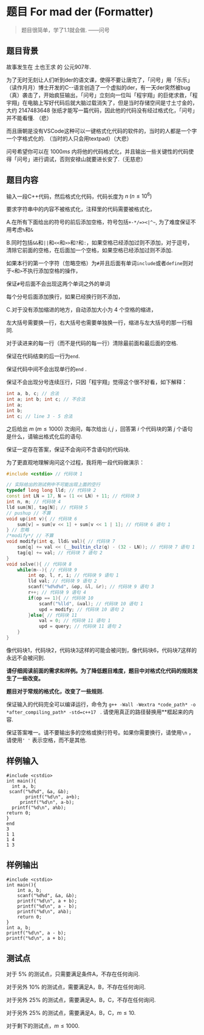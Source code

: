 # 题目 For mad der (Formatter)

> 题目很简单，学了1.1就会做. ——问号

## 题目背景

故事发生在 土也王求 的 公元907年.

为了无时无刻让人们听到der的语文课，使得不要让唐完了，「问号」用「乐乐」（读作月月）博士开发的C--语言创造了一个虚拟的der，有一天der突然被bug（真）袭击了，开始疯狂输出，「问号」立刻向一位叫「程宇翔」的巨佬求救，「程宇翔」在电脑上写好代码后就大脑过载消失了，但是当时存储空间是寸土寸金的，大约 $2147483648$ 张纸才能写一篇代码，因此他的代码没有经过格式化，「问号」并不能看懂. （悲）

而且唐朝是没有VSCode这种可以一键格式化代码的软件的，当时的人都是一个字一个字格式化的. （当时的人只会用textpad）（大悲）

问号希望你可以在 $1000ms$ 内将他的代码格式化，并且输出一些关键性的代码使得「问号」进行调试，否则安禄山就要进长安了.（无慈悲）

## 题目内容

输入一段C++代码，然后格式化代码，代码长度为 $n\;(n\le10^6)$

要求字符串中的内容不被格式化，注释里的代码需要被格式化，

A.在所有下面给出的符号的前后添加空格，符号包括`+-*/=><|^~`, 为了难度保证不用考虑`%`和`&`

B.同时包括`&&`和`||`和`<<`和`>>`和`?`和`:`，如果空格已经添加过则不添加，对于逗号，清除它前面的空格，在后面加一个空格，如果空格已经添加过则不添加.

如果本行的第一个字符（忽略空格）为`#`并且后面有单词`include`或者`define`则对于`<`和`>`不执行添加空格的操作，

保证`#`号后面不会出现这两个单词之外的单词

每个分号后面添加换行，如果已经换行则不添加，

C.对于没有添加缩进的地方，自动添加大小为 $4$ 个空格的缩进，

左大括号需要换一行，右大括号也需要单独换一行，缩进与左大括号的那一行相同.

对于读进来的每一行（而不是代码的每一行）清除最前面和最后面的空格.

保证在代码结束的后一行为`end`.

保证代码中间不会出现单行的`end` .

保证不会出现分号连续压行，只因「程宇翔」觉得这个很不好看，如下解释：

```cpp
int a, b, c; // 合法
int a; int b; int c; // 不合法
int a;
int b;
int c; // line 3 - 5 合法
```

之后给出 $m\;(m\le 1000)$ 次询问，每次给出 $i,j$ ，回答第 $i$ 个代码块的第 $j$ 个语句是什么，请输出格式化后的语句.

保证一定存在答案，保证不会询问不含语句的代码块.

为了更直观地理解询问这个过程，我将用一段代码做演示：

```cpp
#include <cstdio> // 代码块 1

// 实际给出的测试例中不可能出现上面的空行
typedef long long lld; // 代码块 2
const int LN = 17, N = (1 << LN) + 11; // 代码块 3
int n, m; // 代码块 4
lld sum[N], tag[N]; // 代码块 5
// pushup // 不算
void up(int v){ // 代码块 6
	sum[v] = sum[v << 1] + sum[v << 1 | 1]; // 代码块 6 语句 1
} // 忽略
/*modify*/ // 不算
void modify(int q, lld& val){ // 代码块 7
	sum[q] += val << (__builtin_clz(q) - (32 - LN)); // 代码块 7 语句 1
	tag[q] += val; // 代码块 7 语句 2
}
void solve(){ // 代码块 8
	while(m--){ // 代码块 9
		int op, l, r, i; // 代码块 9 语句 1
		lld val; // 代码块 9 语句 2
		scanf("%d%d%d", &op, &l, &r); // 代码块 9 语句 3
		r++; // 代码块 9 语句 4
		if(op == 1){ // 代码块 10
			scanf("%lld", &val); // 代码块 10 语句 1
			upd = modify; // 代码块 10 语句 2
		}else{ // 代码块 11
			val = 0; // 代码块 11 语句 1
			upd = query; // 代码块 11 语句 2
    }
}

```

像代码块1，代码块2，代码块3这样的可能会被问到，像代码块6，代码块7这样的永远不会被问到.

<b>请仔细阅读前面的需求和样例。为了降低题目难度，题目中对格式化代码的规则发生了一些改变。</b>

<b>题目对于常规的格式化，改变了一些规则.</b>

保证输入的代码完全可以编译运行，命令为 `g++ -Wall -Wextra *code_path* -o *after_compiling_path* -std=c++17 ` . 请使用真正的路径替换用**框起来的内容.

保证答案唯一。请不要输出多的空格或换行符号。如果你需要换行，请使用`\n` ，请使用`' '` 表示空格，而不是其他.

## 样例输入

```
#include <cstdio>
int main(){
  int a, b;       
 scanf("%d%d", &a, &b);         
       printf("%d\n", a+b); 
     printf("%d\n", a-b);           
  printf("%d\n", a%b);
return 0;
}
end
3
1 1
1 4
1 3
```

## 样例输出

```
#include <cstdio>
int main(){
    int a, b;
    scanf("%d%d", &a, &b);
    printf("%d\n", a + b);
    printf("%d\n", a - b);
    printf("%d\n", a%b);
    return 0;
}
int a, b;
printf("%d\n", a - b);
printf("%d\n", a + b);
```

## 测试点

对于 $5\%$ 的测试点，只需要满足条件A，不存在任何询问.

对于另外 $10\%$ 的测试点，需要满足A，B，不存在任何询问.

对于另外 $25\%$ 的测试点，需要满足A，B，C，不存在任何询问.

对于另外 $25\%$ 的测试点，需要满足A，B，C，$m\le10$.

对于剩下的测试点，$m\le1000$.
